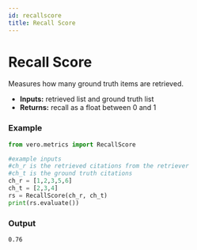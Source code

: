 ```yaml
---
id: recallscore
title: Recall Score
---
```


# **Recall Score**

Measures how many ground truth items are retrieved.

* **Inputs:** retrieved list and ground truth list  
* **Returns:** recall as a float between 0 and 1

### **Example**
```py
from vero.metrics import RecallScore

#example inputs
#ch_r is the retrieved citations from the retriever
#ch_t is the ground truth citations
ch_r = [1,2,3,5,6]
ch_t = [2,3,4]
rs = RecallScore(ch_r, ch_t)
print(rs.evaluate())
```

### **Output**
```text
0.76